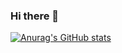 ### Hi there 👋

[![Anurag's GitHub stats](https://github-readme-stats.vercel.app/api?username=antoniovini47&hide=contribs)](https://github.com/anuraghazra/github-readme-stats)

<!--
**antoniovini47/antoniovini47** is a ✨ _special_ ✨ repository because its `README.md` (this file) appears on your GitHub profile.

Here are some ideas to get you started:

- 🔭 I’m currently working on ...
- 🌱 I’m currently learning ...
- 👯 I’m looking to collaborate on ...
- 🤔 I’m looking for help with ...
- 💬 Ask me about ...
- 📫 How to reach me: ...
- 😄 Pronouns: ...
- ⚡ Fun fact: ...
-->
